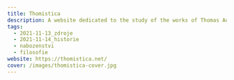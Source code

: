```yaml
---
title: Thomistica
description: A website dedicated to the study of the works of Thomas Aquinas.
tags:
  - 2021-11-13_zdroje
  - 2021-11-14_historie
  - nabozenstvi
  - filosofie
website: https://thomistica.net/
cover: /images/thomistica-cover.jpg
---
```

